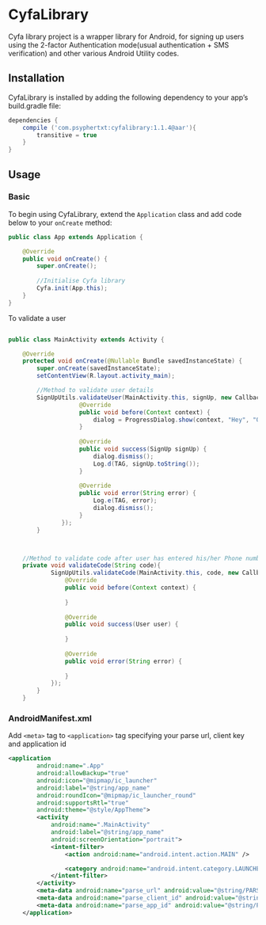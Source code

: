 # CyfaLibrary
Cyfa library project is a wrapper library for Android, for signing up users using the 2-factor Authentication mode(usual authentication + SMS verification) and other various Android Utility codes.

## Installation
CyfaLibrary is installed by adding the following dependency to your app’s build.gradle file: 

```groovy
dependencies {
    compile ('com.psyphertxt:cyfalibrary:1.1.4@aar'){
        transitive = true
    }
}
```

## Usage
### Basic

To begin using CyfaLibrary, extend the  `Application` class and add code below to your `onCreate` method:

```java
public class App extends Application {

    @Override
    public void onCreate() {
        super.onCreate();
        
        //Initialise Cyfa library
        Cyfa.init(App.this);
    }
}
```


To validate a user
```java

public class MainActivity extends Activity {

    @Override
    protected void onCreate(@Nullable Bundle savedInstanceState) {
        super.onCreate(savedInstanceState);
        setContentView(R.layout.activity_main);

        //Method to validate user details
        SignUpUtils.validateUser(MainActivity.this, signUp, new CallbackListener.onCompletionListener() {
                    @Override
                    public void before(Context context) {
                        dialog = ProgressDialog.show(context, "Hey", "Ok I agree");
                    }
        
                    @Override
                    public void success(SignUp signUp) {
                        dialog.dismiss();
                        Log.d(TAG, signUp.toString());
                    }
                    
                    @Override
                    public void error(String error) {
                        Log.e(TAG, error);
                        dialog.dismiss();
                    }
               });
        }



    //Method to validate code after user has entered his/her Phone number
    private void validateCode(String code){
            SignUpUtils.validateCode(MainActivity.this, code, new CallbackListener.onUserCompletionListener() {
                @Override
                public void before(Context context) {
    
                }
    
                @Override
                public void success(User user) {
    
                }
    
                @Override
                public void error(String error) {
    
                }
            });
        }
    }
```
### AndroidManifest.xml
Add `<meta>` tag to `<application>` tag specifying your parse url, client key and application id
```xml
<application
        android:name=".App"
        android:allowBackup="true"
        android:icon="@mipmap/ic_launcher"
        android:label="@string/app_name"
        android:roundIcon="@mipmap/ic_launcher_round"
        android:supportsRtl="true"
        android:theme="@style/AppTheme">
        <activity
            android:name=".MainActivity"
            android:label="@string/app_name"
            android:screenOrientation="portrait">
            <intent-filter>
                <action android:name="android.intent.action.MAIN" />

                <category android:name="android.intent.category.LAUNCHER" />
            </intent-filter>
        </activity>
        <meta-data android:name="parse_url" android:value="@string/PARSE_APPLICATION_PARSE_URL" />
        <meta-data android:name="parse_client_id" android:value="@string/PARSE_APPLICATION_CLIENT_KEY" />
        <meta-data android:name="parse_app_id" android:value="@string/PARSE_APPLICATION_ID" />
    </application>
```

